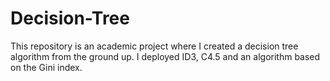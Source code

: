 # Decision-Tree
This repository is an academic project where I created a decision tree algorithm from the ground up. I deployed ID3, C4.5 and an algorithm based on the Gini index.
